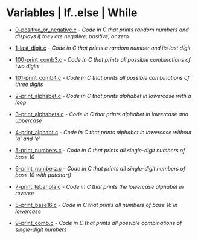 # Variables | If..else | While

- [0-positive_or_negative.c](https://github.com/KristiSeraj/holbertonschool-low_level_programming/blob/main/0x01-variables_if_else_while/0-positive_or_negative.c) -
*Code in C that prints random numbers and displays if they are negative, positive, or zero*

- [1-last_digit.c](https://github.com/KristiSeraj/holbertonschool-low_level_programming/blob/main/0x01-variables_if_else_while/1-last_digit.c) -
*Code in C that prints a random number and its last digit*

- [100-print_comb3.c](https://github.com/KristiSeraj/holbertonschool-low_level_programming/blob/main/0x01-variables_if_else_while/100-print_comb3.c) -
*Code in C that prints all possible combinations of two digits*

- [101-print_comb4.c](https://github.com/KristiSeraj/holbertonschool-low_level_programming/blob/main/0x01-variables_if_else_while/101-print_comb4.c) -
*Code in C that prints all possible combinations of three digits*

- [2-print_alphabet.c](https://github.com/KristiSeraj/holbertonschool-low_level_programming/blob/main/0x01-variables_if_else_while/2-print_alphabet.c) -
*Code in C that prints alphabet in lowercase with a loop*

- [3-print_alphabets.c](https://github.com/KristiSeraj/holbertonschool-low_level_programming/blob/main/0x01-variables_if_else_while/3-print_alphabets.c) -
*Code in C that prints alphabet in lowercase and uppercase*

- [4-print_alphabt.c](https://github.com/KristiSeraj/holbertonschool-low_level_programming/blob/main/0x01-variables_if_else_while/4-print_alphabt.c) -
*Code in C that prints alphabet in lowercase without 'q' and 'e'*

- [5-print_numbers.c](https://github.com/KristiSeraj/holbertonschool-low_level_programming/blob/main/0x01-variables_if_else_while/5-print_numbers.c) -
*Code in C that prints all single-digit numbers of base 10*

- [6-print_numberz.c](https://github.com/KristiSeraj/holbertonschool-low_level_programming/blob/main/0x01-variables_if_else_while/6-print_numberz.c) -
*Code in C that prints all single-digit numbers of base 10 with putchar()*

- [7-print_tebahpla.c](https://github.com/KristiSeraj/holbertonschool-low_level_programming/blob/main/0x01-variables_if_else_while/7-print_tebahpla.c) -
*Code in C that prints the lowercase alphabet in reverse*

- [8-print_base16.c](https://github.com/KristiSeraj/holbertonschool-low_level_programming/blob/main/0x01-variables_if_else_while/8-print_base16.c) -
*Code in C that prints all numbers of base 16 in lowercase*

- [9-print_comb.c](https://github.com/KristiSeraj/holbertonschool-low_level_programming/blob/main/0x01-variables_if_else_while/9-print_comb.c) -
*Code in C that prints all possible combinations of single-digit numbers*
